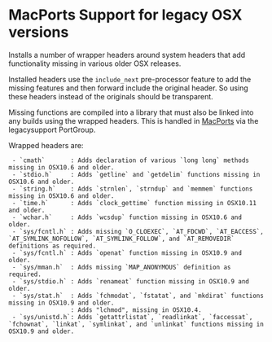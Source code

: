 
# MacPorts Support for legacy OSX versions

Installs a number of wrapper headers around system headers that add
functionality missing in various older OSX releases.

Installed headers use the `include_next` pre-processor feature to add
the missing features and then forward include the original header.
So using these headers instead of the originals should be transparent.

Missing functions are compiled into a library that must also be linked
into any builds using the wrapped headers. This is handled in [MacPorts](https://github.com/macports)
via the legacysupport PortGroup.

Wrapped headers are:
```
 - `cmath`       : Adds declaration of various `long long` methods missing in OSX10.6 and older.
 - `stdio.h`     : Adds `getline` and `getdelim` functions missing in OSX10.6 and older.
 - `string.h`    : Adds `strnlen`, `strndup` and `memmem` functions missing in OSX10.6 and older.
 - `time.h`      : Adds `clock_gettime` function missing in OSX10.11 and older.
 - `wchar.h`     : Adds `wcsdup` function missing in OSX10.6 and older.
 - `sys/fcntl.h` : Adds missing `O_CLOEXEC`, `AT_FDCWD`, `AT_EACCESS`, `AT_SYMLINK_NOFOLLOW`, `AT_SYMLINK_FOLLOW`, and `AT_REMOVEDIR` definitions as required.
 - `sys/fcntl.h` : Adds `openat` function missing in OSX10.9 and older.
 - `sys/mman.h`  : Adds missing `MAP_ANONYMOUS` definition as required.
 - `sys/stdio.h` : Adds `renameat` function missing in OSX10.9 and older.
 - `sys/stat.h`  : Adds `fchmodat`, `fstatat`, and `mkdirat` functions missing in OSX10.9 and older.
                 : Adds "lchmod", missing in OSX10.4.
 - `sys/unistd.h`: Adds `getattrlistat`, `readlinkat`, `faccessat`, `fchownat`, `linkat`, `symlinkat`, and `unlinkat` functions missing in OSX10.9 and older.
 ```
